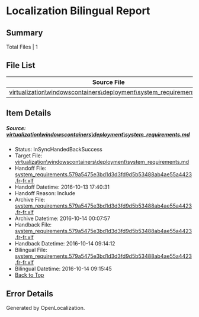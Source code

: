 # <a name='report-top'></a> Localization Bilingual Report

## Summary
 Total Files | 1

## File List
 Source File | Status | Details 
 ----------- | ------ | ------- 
 [virtualization\windowscontainers\deployment\system_requirements.md](https://github.com/Microsoft/Virtualization-Documentation-Private/blob/08355d7a7da50d0f244bd750508fd42084818d7f/virtualization/windowscontainers/deployment/system_requirements.md) | InSyncHandedBackSuccess | [Details](#ac48bc7ee7b70483d8a368749aea0862c52f049c244)

## Item Details
##### <a name='ac48bc7ee7b70483d8a368749aea0862c52f049c244'></a> Source: [virtualization\windowscontainers\deployment\system_requirements.md](https://github.com/Microsoft/Virtualization-Documentation-Private/blob/08355d7a7da50d0f244bd750508fd42084818d7f/virtualization/windowscontainers/deployment/system_requirements.md)
* Status: InSyncHandedBackSuccess
* Target File: [virtualization\windowscontainers\deployment\system_requirements.md](https://github.com/Microsoft/Virtualization-Documentation-Private.fr-fr/blob/9c17a14488b306d4646c1eac948440615ffe3f31/virtualization/windowscontainers/deployment/system_requirements.md)
* Handoff File: [system_requirements.579a5475e3bd1d3d3fd9d5b53488ab4ae55a4423.fr-fr.xlf](https://github.com/Microsoft/Virtualization-Documentation-Private.handoff/blob/5d35fe1f48a1c54ecf5738e68bfe17a54bcd1278/ol-handoff/Microsoft/Virtualization-Documentation-Private.fr-fr/live/system_requirements.579a5475e3bd1d3d3fd9d5b53488ab4ae55a4423.fr-fr.xlf)
* Handoff Datetime: 2016-10-13 17:40:31
* Handoff Reason: Include
* Archive File: [system_requirements.579a5475e3bd1d3d3fd9d5b53488ab4ae55a4423.fr-fr.xlf](https://github.com/Microsoft/Virtualization-Documentation-Private.handoff/blob/7469e460e703d71230d5ef08da75c5672ed77542/ol-archive/Microsoft/Virtualization-Documentation-Private.fr-fr/live/system_requirements.579a5475e3bd1d3d3fd9d5b53488ab4ae55a4423.fr-fr.xlf)
* Archive Datetime: 2016-10-14 00:07:57
* Handback File: [system_requirements.579a5475e3bd1d3d3fd9d5b53488ab4ae55a4423.fr-fr.xlf](https://github.com/Microsoft/Virtualization-Documentation-Private.handback/blob/1c20c938d2b20b2f83c1ea44965b095fbdcb7b24/ol-handback/Microsoft/Virtualization-Documentation-Private.fr-fr/live/system_requirements.579a5475e3bd1d3d3fd9d5b53488ab4ae55a4423.fr-fr.xlf)
* Handback Datetime: 2016-10-14 09:14:12
* Bilingual File: [system_requirements.579a5475e3bd1d3d3fd9d5b53488ab4ae55a4423.fr-fr.xlf](https://github.com/Microsoft/Virtualization-Documentation-Private.handback/blob/1c20c938d2b20b2f83c1ea44965b095fbdcb7b24/ol-handback/Microsoft/Virtualization-Documentation-Private.fr-fr/live/system_requirements.579a5475e3bd1d3d3fd9d5b53488ab4ae55a4423.fr-fr.xlf)
* Bilingual Datetime: 2016-10-14 09:15:45
* [Back to Top](#report-top)


## Error Details

Generated by OpenLocalization.

